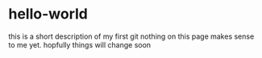 # hello-world
this is a short description of my first git 
nothing on this page makes sense to me yet.
hopfully things will change soon
